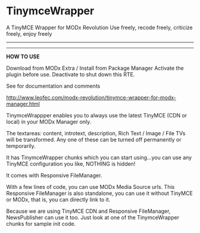 # TinymceWrapper
A TinyMCE Wrapper for MODx Revolution
Use freely, recode freely, criticize freely, enjoy freely
________________________________________________________
________________________________________________________
**HOW TO USE**

Download from MODx Extra / Install from Package Manager
Activate the plugin before use.
Deactivate to shut down this RTE.

See for documentation and comments

http://www.leofec.com/modx-revolution/tinymce-wrapper-for-modx-manager.html

TinymceWrappper enables you to always use the latest TinyMCE (CDN or local) in your MODx Manager only.

The textareas: content, introtext, description, Rich Text / Image / File TVs will be transformed.
Any one of these can be turned off permanently or temporarily.

It has TinymceWrapper chunks which you can start using...you can use any TinyMCE configuration you like, NOTHING is hidden!

It comes with Responsive FileManager.

With a few lines of code, you can use MODx Media Source urls.
This Responsive FileManager is also standalone, you can use it without TinyMCE or MODx, that is, you can directly link to it.

Because we are using TinyMCE CDN and Responsive FileManager, NewsPublisher can use it too.
Just look at one of the TinymceWrapper chunks for sample init code.
